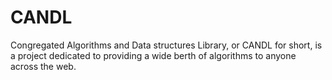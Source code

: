 # CANDL
Congregated Algorithms and Data structures Library, or CANDL for short, is a project dedicated to providing a wide berth of algorithms to anyone across the web.
